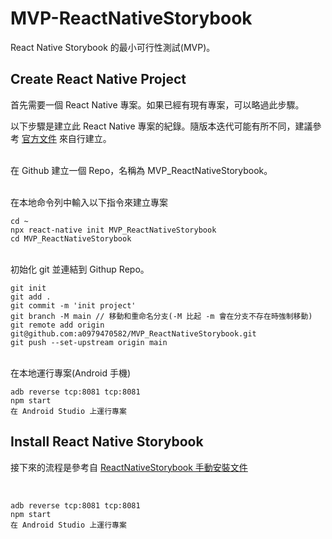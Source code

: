 # MVP-ReactNativeStorybook
React Native Storybook 的最小可行性測試(MVP)。

## Create React Native Project
首先需要一個 React Native 專案。如果已經有現有專案，可以略過此步驟。

以下步驟是建立此 React Native 專案的紀錄。隨版本迭代可能有所不同，建議參考 [官方文件](https://reactnative.dev/docs/environment-setup) 來自行建立。

<br>在 Github 建立一個 Repo，名稱為 MVP_ReactNativeStorybook。

<br>在本地命令列中輸入以下指令來建立專案
```
cd ~
npx react-native init MVP_ReactNativeStorybook
cd MVP_ReactNativeStorybook
```

<br>初始化 git 並連結到 Githup Repo。
```
git init
git add .
git commit -m 'init project'
git branch -M main // 移動和重命名分支(-M 比起 -m 會在分支不存在時強制移動)
git remote add origin git@github.com:a0979470582/MVP_ReactNativeStorybook.git
git push --set-upstream origin main
```

<br>在本地運行專案(Android 手機)
```
adb reverse tcp:8081 tcp:8081
npm start
在 Android Studio 上運行專案 
```

## Install React Native Storybook
接下來的流程是參考自 [ReactNativeStorybook 手動安裝文件](https://github.com/storybookjs/react-native/blob/next-6.0/MANUAL_SETUP.md)

<br>

```
adb reverse tcp:8081 tcp:8081
npm start
在 Android Studio 上運行專案 
```

